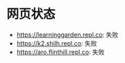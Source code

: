 # 网页状态
- https://learninggarden.repl.co: 失败
- https://k2.shilh.repl.co: 失败
- https://aro.flinthill.repl.co: 失败
